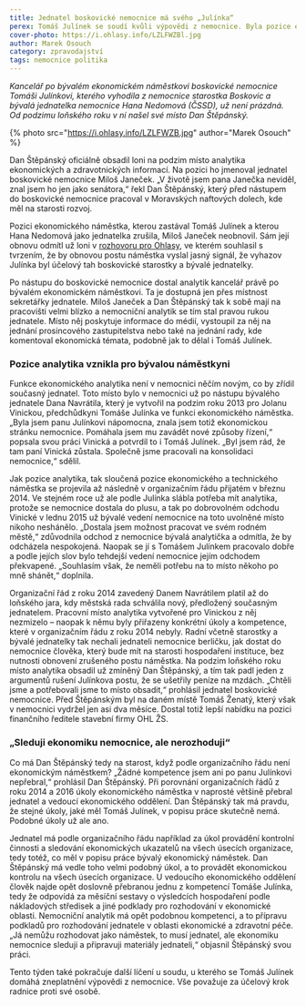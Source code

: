 ```yaml
---
title: Jednatel boskovické nemocnice má svého „Julínka“
perex: Tomáš Julínek se soudí kvůli výpovědi z nemocnice. Byla pozice ekonomického náměstka, kterou Julínek zastával, zrušena účelově?
cover-photo: https://i.ohlasy.info/LZLFWZBl.jpg
author: Marek Osouch
category: zpravodajství
tags: nemocnice politika
---
```


*Kancelář po bývalém ekonomickém náměstkovi boskovické nemocnice Tomáši Julínkovi, kterého vyhodila z nemocnice starostka Boskovic a bývalá jednatelka nemocnice Hana Nedomová (ČSSD), už není prázdná. Od podzimu loňského roku v ní našel své místo Dan Štěpánský.*

{% photo src="https://i.ohlasy.info/LZLFWZB.jpg" author="Marek Osouch" %}

Dan Štěpánský oficiálně obsadil loni na podzim místo analytika ekonomických a zdravotnických informací. Na pozici ho jmenoval jednatel boskovické nemocnice Miloš Janeček. „V životě jsem pana Janečka neviděl, znal jsem ho jen jako senátora,“ řekl Dan Štěpánský, který před nástupem do boskovické nemocnice pracoval v Moravských naftových dolech, kde měl na starosti rozvoj.

Pozici ekonomického náměstka, kterou zastával Tomáš Julínek a kterou Hana Nedomová jako jednatelka zrušila, Miloš Janeček neobnovil. Sám její obnovu odmítl už loni v [rozhovoru pro Ohlasy](http://www.ohlasy.info/clanky/2016/04/rozhovor-janecek.html), ve kterém souhlasil s tvrzením, že by obnovou postu náměstka vyslal jasný signál, že vyhazov Julínka byl účelový tah boskovické starostky a bývalé jednatelky.

Po nástupu do boskovické nemocnice dostal analytik kancelář právě po bývalém ekonomickém náměstkovi. Ta je dostupná jen přes místnost sekretářky jednatele. Miloš Janeček a Dan Štěpánský tak k sobě mají na pracovišti velmi blízko a nemocniční analytik se tím stal pravou rukou jednatele. Místo něj poskytuje informace do médií, vystoupil za něj na jednání prosincového zastupitelstva nebo také na jednání rady, kde komentoval ekonomická témata, podobně jak to dělal i Tomáš Julínek.

### Pozice analytika vznikla pro bývalou náměstkyni

Funkce ekonomického analytika není v nemocnici něčím novým, co by zřídil současný jednatel. Toto místo bylo v nemocnici už po nástupu bývalého jednatele Dana Navrátila, který je vytvořil na podzim roku 2013 pro Jolanu Vinickou, předchůdkyni Tomáše Julínka ve funkci ekonomického náměstka. „Byla jsem panu Julínkovi nápomocna, znala jsem totiž ekonomickou stránku nemocnice. Pomáhala jsem mu zavádět nové způsoby řízení,“ popsala svou práci Vinická a potvrdil to i Tomáš Julínek. „Byl jsem rád, že tam paní Vinická zůstala. Společně jsme pracovali na konsolidaci nemocnice,“ sdělil.

Jak pozice analytika, tak sloučená pozice ekonomického a technického náměstka se projevila až následně v organizačním řádu přijatém v březnu 2014. Ve stejném roce už ale podle Julínka slábla potřeba mít analytika, protože se nemocnice dostala do plusu, a tak po dobrovolném odchodu Vinické v lednu 2015 už bývalé vedení nemocnice na toto uvolněné místo nikoho neshánělo. „Dostala jsem možnost pracovat ve svém rodném městě,“ zdůvodnila odchod z nemocnice bývalá analytička a odmítla, že by odcházela nespokojená. Naopak se jí s Tomášem Julínkem pracovalo dobře a podle jejích slov bylo tehdejší vedení nemocnice jejím odchodem překvapené. „Souhlasím však, že neměli potřebu na to místo někoho po mně shánět,“ doplnila.

Organizační řád z roku 2014 zavedený Danem Navrátilem platil až do loňského jara, kdy městská rada schválila nový, předložený současným jednatelem. Pracovní místo analytika vytvořené pro Vinickou z něj nezmizelo – naopak k němu byly přiřazeny konkrétní úkoly a kompetence, které v organizačním řádu z roku 2014 nebyly. Radní včetně starostky a bývalé jednatelky tak nechali jednateli nemocnice berličku, jak dostat do nemocnice člověka, který bude mít na starosti hospodaření instituce, bez nutnosti obnovení zrušeného postu náměstka. Na podzim loňského roku místo analytika obsadil už zmíněný Dan Štěpánský, a tím tak padl jeden z argumentů rušení Julínkova postu, že se ušetřily peníze na mzdách. „Chtěli jsme a potřebovali jsme to místo obsadit,“ prohlásil jednatel boskovické nemocnice. Před Štěpánským byl na daném místě Tomáš Ženatý, který však v nemocnici vydržel jen asi dva měsíce. Dostal totiž lepší nabídku na pozici finančního ředitele stavební firmy OHL ŽS.

### „Sleduji ekonomiku nemocnice, ale nerozhoduji“

Co má Dan Štěpánský tedy na starost, když podle organizačního řádu není ekonomickým náměstkem? „Žádné kompetence jsem ani po panu Julínkovi nepřebral,“ prohlásil Dan Štěpánský. Při porovnání organizačních řádů z roku 2014 a 2016 úkoly ekonomického náměstka v naprosté většině přebral jednatel a vedoucí ekonomického oddělení. Dan Štěpánský tak má pravdu, že stejné úkoly, jaké měl Tomáš Julínek, v popisu práce skutečně nemá. Podobné úkoly už ale ano.

Jednatel má podle organizačního řádu například za úkol provádění kontrolní činnosti a sledování ekonomických ukazatelů na všech úsecích organizace, tedy totéž, co měl v popisu práce bývalý ekonomický náměstek. Dan Štěpánský má vedle toho velmi podobný úkol, a to provádět ekonomickou kontrolu na všech úsecích organizace. U vedoucího ekonomického oddělení člověk najde opět doslovně přebranou jednu z kompetencí Tomáše Julínka, tedy že odpovídá za měsíční sestavy o výsledcích hospodaření podle nákladových středisek a jiné podklady pro rozhodování v ekonomické oblasti. Nemocniční analytik má opět podobnou kompetenci, a to přípravu podkladů pro rozhodování jednatele v oblasti ekonomické a zdravotní péče. „Já nemůžu rozhodovat jako náměstek, to musí jednatel, ale ekonomiku nemocnice sleduji a připravuji materiály jednateli,“ objasnil Štěpánský svou práci.

Tento týden také pokračuje další líčení u soudu, u kterého se Tomáš Julínek domáhá zneplatnění výpovědi z nemocnice. Vše považuje za účelový krok radnice proti své osobě.
